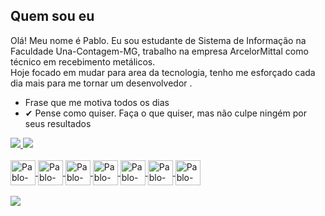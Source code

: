 ## Quem sou eu
<div>Olá! Meu nome é Pablo. Eu sou estudante de Sistema de Informação na Faculdade Una-Contagem-MG, trabalho na empresa ArcelorMittal como técnico em recebimento metálicos.<br>
Hoje focado em mudar para area da tecnologia, tenho me esforçado cada dia mais para me tornar um desenvolvedor .</div>
 
- Frase que me motiva todos os dias 
- ✔ Pense como quiser. Faça o que quiser, mas não culpe ningém por seus resultados

<div>
 <a href="https://github.com/PabloJr84">
 <img heigth="180em" src="https://github-readme-stats.vercel.app/api?username=PabloJr84&show_icons=true&theme=dark&include_all_commits=true&count_private=true"/>
 <img heigth="180em" src="https://github-readme-stats.vercel.app/api/top-langs/?username=PabloJr84&layout=compact&langs_cout=16&theme=dark"/>
</div>

 <div style="display: inline_block"><br>
 <img align="center" alt="Pablo-C#" height="40" width"40 src= "https://cdn.jsdelivr.net/gh/devicons/devicon/icons/csharp/csharp-original.svg">
 <img align="center" alt="Pablo-C#" height="40" width"40 src= "https://cdn.jsdelivr.net/gh/devicons/devicon/icons/css3/css3-plain-wordmark.svg">                                    <img align="center" alt="Pablo-C#" height="40" width"40 src= "https://cdn.jsdelivr.net/gh/devicons/devicon/icons/java/java-original-wordmark.svg"> 
 <img align="center" alt="Pablo-C#" height="40" width"40 src= "https://cdn.jsdelivr.net/gh/devicons/devicon/icons/wordpress/wordpress-original.svg">
 <img align="center" alt="Pablo-C#" height="40" width"40 src= "https://cdn.jsdelivr.net/gh/devicons/devicon/icons/github/github-original-wordmark.svg">
 <img align="center" alt="Pablo-C#" height="40" width"40 src= "https://cdn.jsdelivr.net/gh/devicons/devicon/icons/html5/html5-original-wordmark.svg">
 <img align="center" alt="Pablo-C#" height="40" width"40 src= "https://cdn.jsdelivr.net/gh/devicons/devicon/icons/javascript/javascript-original.svg">
                                                                                                                                                     
  
 </div><br>
                                                                                                                                             
 <div>
 <a href= "https://www.linkedin.com/in/pablo-junior-assis-4341a5187/" target=_black><img src= "https://img.shields.io/badge/LinkedIn-0077B5?style=for-the-badge&logo=linkedin&logoColor=white"target=_black></a>
 </div>
